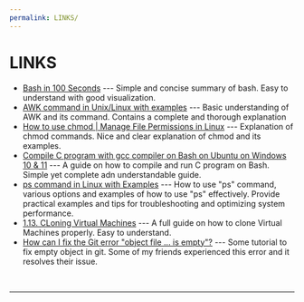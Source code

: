 ```yaml
---
permalink: LINKS/
---
```


# LINKS

* [Bash in 100 Seconds](https://www.youtube.com/watch?v=I4EWvMFj37g) --- 
Simple and concise summary of bash. Easy to understand with good visualization.
* [AWK command in Unix/Linux with examples](https://www.geeksforgeeks.org/awk-command-unixlinux-examples/) ---
Basic understanding of AWK and its command. Contains a complete and thorough explanation
* [How to use chmod | Manage File Permissions in Linux](https://www.youtube.com/watch?v=ngJG6Ix5FR4) ---
Explanation of chmod commands. Nice and clear explanation of chmod and its examples.
* [Compile C program with gcc compiler on Bash on Ubuntu on Windows 10 & 11](https://developerinsider.co/compile-c-program-with-gcc-compiler-on-bash-on-ubuntu-on-windows-10/) ---
A guide on how to compile and run C program on Bash. Simple yet complete adn understandable guide.
* [ps command in Linux with Examples](https://www.geeksforgeeks.org/ps-command-in-linux-with-examples/) ---
How to use "ps" command, various options and examples of how to use "ps" effectively. Provide practical examples and tips for troubleshooting and optimizing system performance.
* [1.13. CLoning Virtual Machines](https://docs.oracle.com/en/virtualization/virtualbox/6.0/user/clone.html) --- A full guide on how to clone Virtual Machines properly. Easy to understand.
* [How can I fix the Git error "object file ... is empty"?](https://stackoverflow.com/questions/11706215/how-can-i-fix-the-git-error-object-file-is-empty) --- Some tutorial to fix empty object in git. Some of my friends experienced this error and it resolves their issue. 
<br>
<hr> 
